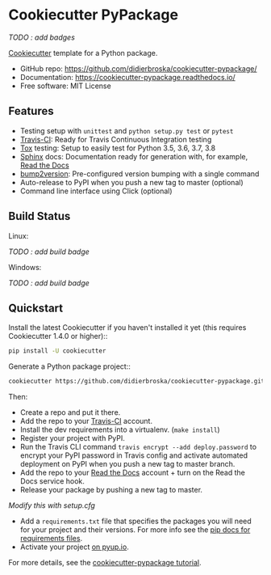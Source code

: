 # Cookiecutter PyPackage

*TODO : add badges*

[Cookiecutter][1] template for a Python package.

- GitHub repo: https://github.com/didierbroska/cookiecutter-pypackage/
- Documentation: https://cookiecutter-pypackage.readthedocs.io/
- Free software: MIT License

## Features

- Testing setup with `unittest` and `python setup.py test` or `pytest`
- [Travis-CI][2]: Ready for Travis Continuous Integration testing
- [Tox][3] testing: Setup to easily test for Python 3.5, 3.6, 3.7, 3.8
- [Sphinx][4] docs: Documentation ready for generation with, for example, [Read the Docs][5]
- [bump2version][8]: Pre-configured version bumping with a single command
- Auto-release to PyPI when you push a new tag to master (optional)
- Command line interface using Click (optional)

[1]: https://github.com/audreyr/cookiecutter

## Build Status

Linux:

  *TODO : add build badge*

Windows:

  *TODO : add build badge*

## Quickstart

Install the latest Cookiecutter if you haven't installed it yet (this requires
Cookiecutter 1.4.0 or higher)::

```sh
pip install -U cookiecutter
```

Generate a Python package project::

```sh
cookiecutter https://github.com/didierbroska/cookiecutter-pypackage.git
```

Then:

- Create a repo and put it there.
- Add the repo to your [Travis-CI][2] account.
- Install the dev requirements into a virtualenv. (`make install`)
- Register your project with PyPI.
- Run the Travis CLI command `travis encrypt --add deploy.password` to encrypt your PyPI password in Travis config and activate automated deployment on PyPI when you push a new tag to master branch.
- Add the repo to your [Read the Docs][5] account + turn on the Read the Docs service hook.
- Release your package by pushing a new tag to master.

*Modify this with setup.cfg*

- Add a `requirements.txt` file that specifies the packages you will need for
  your project and their versions. For more info see the [pip docs for requirements files][7].
- Activate your project [on pyup.io][6].

[7]: https://pip.pypa.io/en/stable/user_guide/#requirements-files

For more details, see the [cookiecutter-pypackage tutorial](https://cookiecutter-pypackage.readthedocs.io/en/latest/tutorial.html).

[2]: http://travis-ci.org/
[3]: http://testrun.org/tox/
[4]: http://sphinx-doc.org/
[5]: https://readthedocs.io/
[6]: https://pyup.io/
[8]: https://github.com/c4urself/bump2version
[9]: https://github.com/lgiordani/punch
[10]: https://pipenv.readthedocs.io/en/latest/

